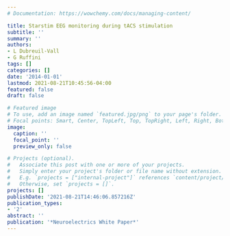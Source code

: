 ```yaml
---
# Documentation: https://wowchemy.com/docs/managing-content/

title: Starstim EEG monitoring during tACS stimulation
subtitle: ''
summary: ''
authors:
- L Dubreuil-Vall
- G Ruffini
tags: []
categories: []
date: '2014-01-01'
lastmod: 2021-08-21T10:45:56-04:00
featured: false
draft: false

# Featured image
# To use, add an image named `featured.jpg/png` to your page's folder.
# Focal points: Smart, Center, TopLeft, Top, TopRight, Left, Right, BottomLeft, Bottom, BottomRight.
image:
  caption: ''
  focal_point: ''
  preview_only: false

# Projects (optional).
#   Associate this post with one or more of your projects.
#   Simply enter your project's folder or file name without extension.
#   E.g. `projects = ["internal-project"]` references `content/project/deep-learning/index.md`.
#   Otherwise, set `projects = []`.
projects: []
publishDate: '2021-08-21T14:46:06.857216Z'
publication_types:
- '2'
abstract: ''
publication: '*Neuroelectrics White Paper*'
---
```


